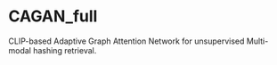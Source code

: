 # CAGAN_full
CLIP-based Adaptive Graph Attention Network for unsupervised Multi-modal hashing retrieval.

